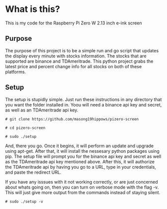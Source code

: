 # What is this?
This is my code for the Raspberry Pi Zero W 2.13 inch e-ink screen

## Purpose
The purpose of this project is to be a simple run and go script that updates the display every minute with stocks information. The stocks that are supported are binance and TDAmeritrade. This python project grabs the latest price and percent change info for all stocks on both of these platforms. 

## Setup
The setup is stupidly simple. Just run these instructions in any directory that you want the folder installed in. Yoou will need a binance api key and secret, as well as an TDAmeritrade api key.

`# git clone https://github.com/masong19hippows/pizero-screen`

`# cd pizero-screen`

`# sudo ./setup`

And, there you go. Once it begins, it will perform an update and upgrade using apt-get. After that, it will install the nessesary python packages using pip. The setup file will prompt you for the binance api key and secret as well as the TDAmeritrade api key mentioned above. After this, it will authorize the TDAmeritrade api by having you go to a URL, type in your credentials, and paste the redirect URL. 

If you have any isssues with it not working correctly, or are just concerned about whats going on, then you can turn on verbose mode with the flag -v. This will just give more output from the commands instead of staying silent.

`# sudo ./setup -v`
